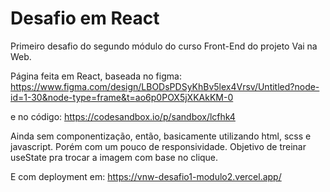 # Desafio em React

Primeiro desafio do segundo módulo do curso Front-End do projeto Vai na Web.

Página feita em React, baseada no figma: https://www.figma.com/design/LBODsPDSyKhBv5lex4Vrsv/Untitled?node-id=1-30&node-type=frame&t=ao6p0POX5jXKAkKM-0

e no código: https://codesandbox.io/p/sandbox/lcfhk4

Ainda sem componentização, então, basicamente utilizando html, scss e javascript.
Porém com um pouco de responsividade.
Objetivo de treinar useState pra trocar a imagem com base no clique.

E com deployment em: https://vnw-desafio1-modulo2.vercel.app/
